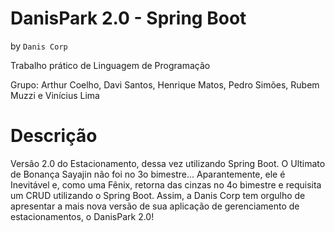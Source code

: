 # DanisPark 2.0 - Spring Boot
by `Danis Corp`

Trabalho prático de Linguagem de Programação

Grupo: Arthur Coelho, Davi Santos, Henrique Matos, Pedro Simões, Rubem Muzzi e Vinícius Lima

# Descrição
Versão 2.0 do Estacionamento, dessa vez utilizando Spring Boot. O Ultimato de Bonança Sayajin não foi no 3o bimestre... Aparantemente, ele é Inevitável e, como uma Fênix, retorna das cinzas no 4o bimestre e requisita um CRUD utilizando o Spring Boot. Assim, a Danis Corp tem orgulho de apresentar a mais nova versão de sua aplicação de gerenciamento de estacionamentos, o DanisPark 2.0!

